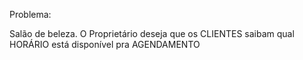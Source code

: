 Problema:

Salão de beleza. O Proprietário deseja que os CLIENTES
saibam qual HORÁRIO está disponível pra AGENDAMENTO
